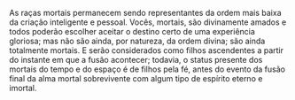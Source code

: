 ﻿As raças mortais permanecem sendo representantes da ordem mais baixa da criação inteligente e pessoal. Vocês, mortais, são divinamente amados e todos poderão escolher aceitar o destino certo de uma experiência gloriosa; mas não são ainda, por natureza, da ordem divina; são ainda totalmente mortais. E serão considerados como filhos ascendentes a partir do instante em que a fusão acontecer; todavia, o status presente dos mortais do tempo e do espaço é de filhos pela fé, antes do evento da fusão final da alma mortal sobrevivente com algum tipo de espírito eterno e imortal.